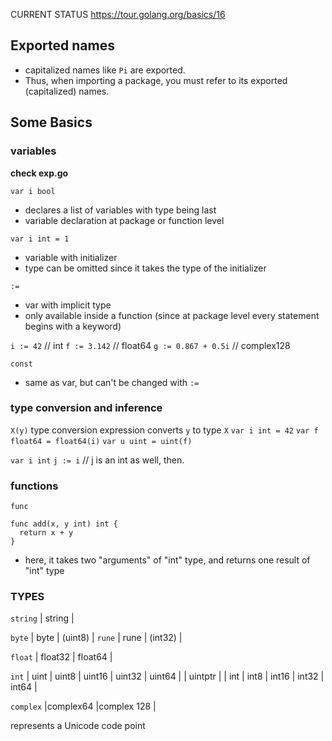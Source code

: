 CURRENT STATUS
https://tour.golang.org/basics/16

## Exported names

- capitalized names like `Pi` are exported.
- Thus, when importing a package, you must refer to its exported (capitalized) names.

## Some Basics

### variables

**check exp.go**

`var i bool`

- declares a list of variables with type being last
- variable declaration at package or function level

`var i int = 1`

- variable with initializer
- type can be omitted since it takes the type of the initializer

`:=`

- var with implicit type
- only available inside a function (since at package level every statement begins with a keyword)

`i := 42` // int
`f := 3.142` // float64
`g := 0.867 + 0.5i` // complex128

`const`

- same as var, but can't be changed with `:=`

### type conversion and inference

`X(y)`
type conversion expression converts `y` to type `X`
`var i int = 42`
`var f float64 = float64(i)`
`var u uint = uint(f)`

`var i int`
`j := i` // j is an int as well, then.

### functions

`func`

```
func add(x, y int) int {
  return x + y
}
```

- here, it takes two "arguments" of "int" type, and returns one result of "int" type

### TYPES

`string`
| string |

`byte`
| byte | (uint8) |
`rune`
| rune | (int32) |

`float`
| float32 | float64 |

`int`
| uint | uint8 | uint16 | uint32 | uint64 |
| uintptr |
| int | int8 | int16 | int32 | int64 |

`complex`
|complex64 |complex 128 |

represents a Unicode code point
